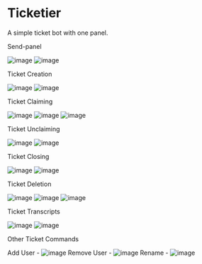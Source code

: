 # Ticketier
A simple ticket bot with one panel.

Send-panel

![image](https://user-images.githubusercontent.com/82292294/205264525-ada93177-79cf-4562-82e3-d090c9b1f286.png)
![image](https://user-images.githubusercontent.com/82292294/205264824-cd5cec65-dfe1-46c6-b07e-b06aff0ccc52.png)

Ticket Creation

![image](https://user-images.githubusercontent.com/82292294/205264926-c2c9bee2-e4e4-4662-92fb-9e19cb097863.png)
![image](https://user-images.githubusercontent.com/82292294/205264978-7c6acbe8-86d9-4063-a9e0-65c47cde5d1c.png)

Ticket Claiming

![image](https://user-images.githubusercontent.com/82292294/205265047-e39e1bf3-6838-4d01-a6a7-8cbb227b3b3a.png)
![image](https://user-images.githubusercontent.com/82292294/205265218-4a07e515-41cf-48af-88cc-36019ee57d7c.png)
![image](https://user-images.githubusercontent.com/82292294/205265410-ddc48c36-7a98-443c-bca5-00dffccf05c7.png)

Ticket Unclaiming

![image](https://user-images.githubusercontent.com/82292294/205265281-208a27bc-0d7a-4f3b-a549-d06f125bb2cb.png)
![image](https://user-images.githubusercontent.com/82292294/205265328-51be2222-5abb-42b8-b41e-3eb47cf7edc1.png)

Ticket Closing

![image](https://user-images.githubusercontent.com/82292294/205265537-45e07056-17ee-481a-9e1d-83b38221f047.png)
![image](https://user-images.githubusercontent.com/82292294/205265654-01c33bf2-ebbb-4d23-b474-574aced45543.png)

Ticket Deletion

![image](https://user-images.githubusercontent.com/82292294/205265731-35236982-5a30-4475-9718-d767270a40b2.png)
![image](https://user-images.githubusercontent.com/82292294/205266700-b4b5a9f9-6280-4a81-a967-bf7cda1a285e.png)
![image](https://user-images.githubusercontent.com/82292294/205266707-2ceaebbc-4a14-45ad-aad3-d6042b3cf44c.png)


Ticket Transcripts

![image](https://user-images.githubusercontent.com/82292294/205265474-b73154dd-59c9-4d5d-9fed-a4acca29a43b.png)
![image](https://user-images.githubusercontent.com/82292294/205266735-005a9f74-5984-4f0e-9de8-dfd00a23f7bd.png)

Other Ticket Commands

Add User - ![image](https://user-images.githubusercontent.com/82292294/205265857-8fb01322-e93c-4e60-85d9-0c4f53a1595e.png)
Remove User - ![image](https://user-images.githubusercontent.com/82292294/205265940-d82710a4-069f-43fe-911b-0a22667208fe.png)
Rename - ![image](https://user-images.githubusercontent.com/82292294/205266901-1b6dddf8-1b2c-4ba8-bc80-65b14e8bfdb9.png)

